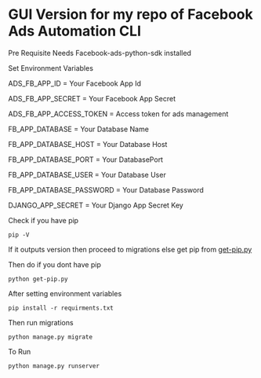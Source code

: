 # GUI Version for my repo of Facebook Ads Automation CLI

Pre Requisite
Needs Facebook-ads-python-sdk installed

Set Environment Variables

ADS_FB_APP_ID = Your Facebook App Id

ADS_FB_APP_SECRET = Your Facebook App Secret

ADS_FB_APP_ACCESS_TOKEN = Access token for ads management

FB_APP_DATABASE = Your Database Name

FB_APP_DATABASE_HOST = Your Database Host

FB_APP_DATABASE_PORT = Your DatabasePort

FB_APP_DATABASE_USER = Your Database User

FB_APP_DATABASE_PASSWORD = Your Database Password

DJANGO_APP_SECRET = Your Django App Secret Key

Check if you have pip

    pip -V

If it outputs version then  proceed to migrations else get pip from [get-pip.py](https://bootstrap.pypa.io/get-pip.py)

Then do if you dont have pip

    python get-pip.py

After setting environment variables

    pip install -r requirments.txt

Then run migrations

    python manage.py migrate

To Run

    python manage.py runserver
